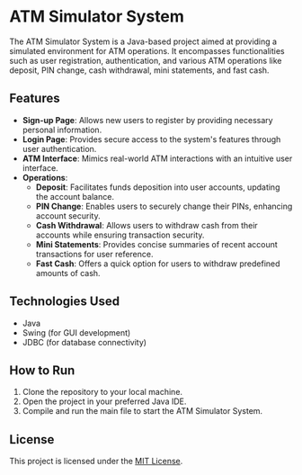 # ATM Simulator System

The ATM Simulator System is a Java-based project aimed at providing a simulated environment for ATM operations. It encompasses functionalities such as user registration, authentication, and various ATM operations like deposit, PIN change, cash withdrawal, mini statements, and fast cash.

## Features

- **Sign-up Page**: Allows new users to register by providing necessary personal information.
- **Login Page**: Provides secure access to the system's features through user authentication.
- **ATM Interface**: Mimics real-world ATM interactions with an intuitive user interface.
- **Operations**:
  - **Deposit**: Facilitates funds deposition into user accounts, updating the account balance.
  - **PIN Change**: Enables users to securely change their PINs, enhancing account security.
  - **Cash Withdrawal**: Allows users to withdraw cash from their accounts while ensuring transaction security.
  - **Mini Statements**: Provides concise summaries of recent account transactions for user reference.
  - **Fast Cash**: Offers a quick option for users to withdraw predefined amounts of cash.

## Technologies Used

- Java
- Swing (for GUI development)
- JDBC (for database connectivity)

## How to Run

1. Clone the repository to your local machine.
2. Open the project in your preferred Java IDE.
3. Compile and run the main file to start the ATM Simulator System.

## License

This project is licensed under the [MIT License](LICENSE).
